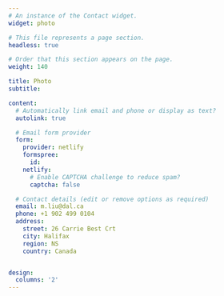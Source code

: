 ```yaml
---
# An instance of the Contact widget.
widget: photo

# This file represents a page section.
headless: true

# Order that this section appears on the page.
weight: 140

title: Photo
subtitle:

content:
  # Automatically link email and phone or display as text?
  autolink: true

  # Email form provider
  form:
    provider: netlify
    formspree:
      id:
    netlify:
      # Enable CAPTCHA challenge to reduce spam?
      captcha: false

  # Contact details (edit or remove options as required)
  email: m.liu@dal.ca
  phone: +1 902 499 0104
  address:
    street: 26 Carrie Best Crt
    city: Halifax
    region: NS
    country: Canada


design:
  columns: '2'
---
```

